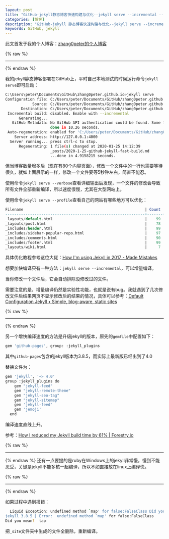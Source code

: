 ```yaml
---
layout: post
title: "GitHub-jekyll静态博客快速构建与优化--jekyll serve --incremental --profile"
categories: [博客]
description: "GitHub-jekyll 静态博客快速构建与优化--jekyll serve --incremental --profile"
keywords: GitHub, jekyll
---
```


此文首发于我的个人博客：[zhang0peter的个人博客](https://zhang0peter.com)         

{% raw %}
***          
{% endraw %}

我的jekyll静态博客部署在GitHub上，平时自己本地测试的时候运行命令`jekyll serve`即可启动：
```sh
C:\Users\peter\Documents\GitHub\zhang0peter.github.io>jekyll serve
Configuration file: C:/Users/peter/Documents/GitHub/zhang0peter.github.io/_config.yml
            Source: C:/Users/peter/Documents/GitHub/zhang0peter.github.io
       Destination: C:/Users/peter/Documents/GitHub/zhang0peter.github.io/_site
 Incremental build: disabled. Enable with --incremental
      Generating...
   GitHub Metadata: No GitHub API authentication could be found. Some fields may be missing or have incorrect data.
                    done in 10.26 seconds.
 Auto-regeneration: enabled for 'C:/Users/peter/Documents/GitHub/zhang0peter.github.io'
    Server address: http://127.0.0.1:4000
  Server running... press ctrl-c to stop.
      Regenerating: 1 file(s) changed at 2020-01-25 14:12:39
                    _posts/2020-1-25-github-jekyll-fast-build.md
                    ...done in 4.9158215 seconds.
```
但当博客数量增多后（现在有80个内容页面），修改一个文件中的一行也需要等待很久，就如上面展示的一样，修改一个文件要等5秒钟左右，简直不能忍。

使用命令`jekyll serve --verbose`查看详细输出后发现，一个文件的修改会导致所有文件全部重新编译，所以速度很慢，尤其在大型网站上。

使用命令`jekyll serve --profile`查看自己的网站有哪些地方可以优化：
```sql
Filename                                                      | Count |    Bytes |  Time
--------------------------------------------------------------+-------+----------+------
_layouts/default.html                                         |    99 | 2390.60K | 1.338
_layouts/post.html                                            |    78 | 1096.04K | 1.164
_includes/header.html                                         |    99 |  643.77K | 0.848
_includes/sidebar-popular-repo.html                           |    97 |  415.38K | 0.475
_includes/comments.html                                       |    90 |   55.66K | 0.181
_includes/footer.html                                         |    99 |  329.29K | 0.174
_layouts/wiki.html                                            |     7 |   55.61K | 0.130
```

具体优化教程参考这位大佬：[How I'm using Jekyll in 2017 - Made Mistakes](https://mademistakes.com/articles/using-jekyll-2017/)

想要加快编译只有一种方法：`jekyll serve --incremental`，可以增量编译。

当你修改一个文件后，它会自动排除没修改过的文件。

需要注意的是，增量编译仍然是实验性功能，也就是说有bug。我就遇到了几次修改文件后结果网页不显示修改后的结果的情况，具体可以参考：[Default Configuration  Jekyll • Simple, blog-aware, static sites](https://jekyllrb.com/docs/configuration/incremental-regeneration/)


{% raw %}
***          
{% endraw %}

另一个增快编译速度的方法是升级jekyll的版本，原先的`gemfile`中配置如下：
```sh
gem 'github-pages', group: :jekyll_plugins
```
其中`github-pages`包含的jekyll版本为3.8.5，而实际上最新版已经出到了4.0

替换文件为：
```sh
gem 'jekyll', '~> 4.0'
group :jekyll_plugins do
    gem "jekyll-feed"
    gem "jekyll-remote-theme"
    gem "jekyll-seo-tag"
    gem "jekyll-sitemap"
    gem 'jekyll-feed'
    gem 'jemoji'
  end
```
编译速度直线上升。

参考：[How I reduced my Jekyll build time by 61% | Forestry.io](https://forestry.io/blog/how-i-reduced-my-jekyll-build-time-by-61/)

{% raw %}
***          
{% endraw %}
还有一点要提的是ruby在Windows上的jekyll非常慢，慢到不能忍受，关键是jekyll不能多核一起编译，所以不如直接放在linux上编译快。


{% raw %}
***          
{% endraw %}

如果过程中遇到报错：
```sh
  Liquid Exception: undefined method `map' for false:FalseClass Did you mean? tap in /_layouts/post.html
jekyll 3.8.5 | Error:  undefined method `map' for false:FalseClass
Did you mean?  tap
```
把`_site`文件夹中生成的文件全删除，重新编译。
